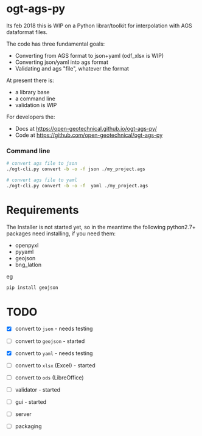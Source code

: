 ogt-ags-py
============================

Its feb 2018 this is WIP on a Python librar/toolkit for interpolation with AGS dataformat files.

The code has three fundamental goals:
- Converting from AGS format to json+yaml (odf_xlsx is WIP)
- Converting json/yaml into ags format
- Validating and ags "file", whatever the format

At present there is:
- a library base
- a command line
- validation is WIP

For developers the:

- Docs at https://open-geotechnical.github.io/ogt-ags-py/
- Code at https://github.com/open-geotechnical/ogt-ags-py

### Command line

```bash
# convert ags file to json
./ogt-cli.py convert -b -o -f json ./my_project.ags

# convert ags file to yaml
./ogt-cli.py convert -b -o -f  yaml ./my_project.ags

```



Requirements
===========================

The Installer is not started yet, so in the meantime the following
python2.7+ packages need installing, if you need them:

- openpyxl
- pyyaml 
- geojson
- bng_latlon

eg

```bash
pip install geojson
```

TODO
===========

- [x] convert to `json` - needs testing
- [ ] convert to `geojson` - started
- [x] convert to `yaml` - needs testing
- [ ] convert to `xlsx` (Excel) - started 
- [ ] convert to `ods` (LibreOffice) 
- [ ] validator - started
- [ ] gui - started
- [ ] server 
- [ ] packaging


